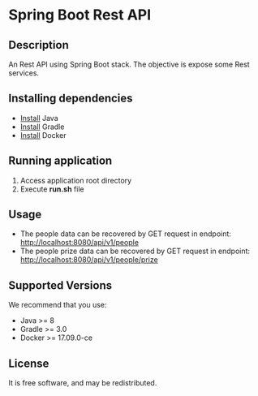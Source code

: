 # Spring Boot Rest API

## Description
An Rest API using Spring Boot stack. The objective is expose some Rest services.

## Installing dependencies
- [Install](http://www.oracle.com/technetwork/java/javase/downloads/index.html) Java
- [Install](https://gradle.org/install/) Gradle
- [Install](https://docs.docker.com/engine/installation/) Docker

## Running application
1. Access application root directory
2. Execute **run.sh** file

## Usage
- The people data can be recovered by GET request in endpoint: [http://localhost:8080/api/v1/people](http://localhost:8080/api/v1/people)
- The people prize data can be recovered by GET request in endpoint: [http://localhost:8080/api/v1/people/prize](http://localhost:8080/api/v1/people/prize)
## Supported Versions
We recommend that you use:
 - Java >= 8
 - Gradle >= 3.0
 - Docker >= 17.09.0-ce
     
## License
It is free software, and may be redistributed.